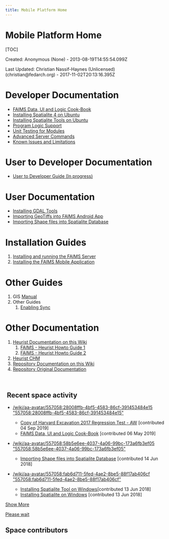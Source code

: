 ```yaml
---
title: Mobile Platform Home
---
```


Mobile Platform Home
=================================================================

[TOC]

Created: Anonymous (None) - 2013-08-19T14:55:54.099Z

Last Updated: Christian Nassif-Haynes (Unlicensed)
(christian\@fedarch.org) - 2017-11-02T20:13:16.395Z

Developer Documentation 
========================

-   [FAIMS Data, UI and Logic Cook-Book](../FAIMS+Data,+UI+and+Logic+Cook-Book)
-   [Installing Spatialite 4 on Ubuntu](../Installing+Spatialite+4+on+Ubuntu)
-   [Installing Spatialite Tools on Ubuntu](../Install+Spatialite+Tools+on+Ubuntu)
-   [Program Logic Support](../Program+Logic+Support)
-   [Unit Testing for Modules](../Unit+Testing+for+Modules)
-   [Advanced Server Commands](../Server+Command+Line+Tasks)
-   [Known Issues and Limitations](../Known+Issues+and+Limitations)

User to Developer Documentation 
================================

-   [User to Developer Guide (In    progress)](https://docs.google.com/a/fedarch.org/document/d/1BQ_AZQQwEm2pxMyQ5wDLjOdEsO2ixmJaCwEyc9jsEOs/edit?usp=drive_web)

User Documentation
==================

-   [Installing GDAL Tools](../Install+GDAL+Tools)
-   [Importing GeoTiffs into FAIMS Android    App](../Importing+GeoTiffs+into+FAIMS+Android+App)
-   [Importing Shape files into Spatialite    Database](../Importing+Shape+files+into+Spatialite+Database)


Installation Guides
===================

1.  [Installing and running the FAIMS    Server](../Install+and+Run+the+FAIMS+Server)
2.  [Installing the FAIMS Mobile    Application](../App+install+Guide)

Other Guides
============

1.  GIS [Manual](../FAIMS+GIS+Instructions)
2.  Other Guides
    1.  [Enabling Sync](../Enabling+Android+Synchronisation)

Other Documentation
===================

1.  [Heurist Documentation on this Wiki](/wiki/spaces/HEURIST/overview)
    1.  [FAIMS - Heurist Howto Guide        1](../HEURIST/Building+FAIMS+modules+from+scratch+with+Heurist%3A+a+how-to+guide.html)
    2.  [FAIMS - Heurist Howto Guide        2](../HEURIST/Building+a+FAIMS+Project%3A+a+how-to+guide.html)
2.  [Heurist    CHM](http://heuristscholar.org/help/index.html)
3.  [Repository Documentation on this Wiki](/wiki/spaces/Repo/overview)
4.  [Repository Original    Documentation](https://dev.tdar.org/confluence/display/TDAR/Documentation+Home)

 

 Recent space activity
---------------------


-   [/wiki/aa-avatar/557058:28008ffb-4bf5-4583-86cf-391453484e15 "557058:28008ffb-4bf5-4583-86cf-391453484e15"](/wiki/display/~557058%3A28008ffb-4bf5-4583-86cf-391453484e15)

    -   [Copy of Harvard Excavation 2017 Regression Test - AW](../FAIMS/Copy+of+Harvard+Excavation+2017+Regression+Test+-+AW.html "FAIMS Mobile Platform Documentation") [contributed 04 Sep 2019]
    -  [FAIMS Data, UI and Logic Cook-Book](../FAIMS+Data,+UI+and+Logic+Cook-Book) [contributed 06 May 2019]


-   [/wiki/aa-avatar/557058:58b5e6ee-4037-4a06-99bc-173a6fb3ef05 "557058:58b5e6ee-4037-4a06-99bc-173a6fb3ef05"](/wiki/display/~557058%3A58b5e6ee-4037-4a06-99bc-173a6fb3ef05)
    -   [Importing Shape files into Spatialite Database](../Importing+Shape+files+into+Spatialite+Database) [contributed 14 Jun 2018]


-   [/wiki/aa-avatar/557058:fab6d711-5fed-4ae2-8be5-88f17ab406cf "557058:fab6d711-5fed-4ae2-8be5-88f17ab406cf"](/wiki/display/~557058%3Afab6d711-5fed-4ae2-8be5-88f17ab406cf)
    -   [Installing Spatialite Tool on Windows](../Installing+Spatialite+Tool+on+Windows)[contributed 13 Jun 2018]
    -   [Installing Spatialite on Windows](../Installing+Spatialite+on+Windows) [contributed 13 Jun 2018]



[Show More](/wiki/plugins/recently-updated/changes.action?theme=social&pageSize=5&startIndex=5&searchToken=1&spaceKeys=FAIMS&contentType=page,%20comment,%20blogpost&cursor=_sa_WzE1Mjg4ODgzMzkwMDAsIlx0Mjk5MTA2MzE0IEV0Pjg5OnBFXyZPQ2RhJ0lfXyxdIGNwIl0=)

[Please wait](/wiki/s/-18940720/6452/2de308a3ab5255d4beda9ae19af6277d6354d610/_/images/icons/wait.gif)



Space contributors
------------------
